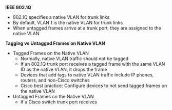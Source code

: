 **IEEE 802.1Q**
- 802.1Q specifies a native VLAN for trunk links
- By default, VLAN 1 is the native VLAN for trunk links
- When untagged frames arrive at a trunk port, they are assigned to the native VLAN

**Tagging vs Untagged Frames on Native VLAN**
- Tagged Frames on the Native VLAN
	- Normally, native VLAN traffic should not be tagged
	- If an 802.1Q trunk port receives a tagged frame with the same VLAN ID as the native VLAN, it drops the frame
	- Devices that add tags to native VLAN traffic include IP phones, routers, and non-Cisco switches
	- Cisco best practice: Configure devices to not send tagged frames on the native VLAN
- Untagged Frames on the Native VLAN
	- If a Cisco switch trunk port receives